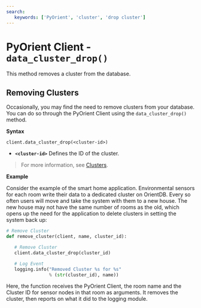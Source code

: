 ```yaml
---
search:
   keywords: ['PyOrient', 'cluster', 'drop cluster']
---
```


# PyOrient Client - `data_cluster_drop()`

This method removes a cluster from the database.

## Removing Clusters

Occasionally, you may find the need to remove clusters from your database.  You can do so through the PyOrient Client using the `data_cluster_drop()` method.

**Syntax**

```
client.data_cluster_drop(<cluster-id>)
```

- **`<cluster-id>`** Defines the ID of the cluster.

>For more information, see [Clusters](Tutorial-Clusters.md).

**Example**

Consider the example of the smart home application.  Environmental sensors for each room write their data to a dedicated cluster on OrientDB.  Every so often users will move and take the system with them to a new house.  The new house may not have the same number of rooms as the old, which opens up the need for the application to delete clusters in setting the system back up:

```py
# Remove Cluster
def remove_cluster(client, name, cluster_id):

   # Remove Cluster
   client.data_cluster_drop(cluster_id)

   # Log Event
   logging.info("Removed Cluster %s for %s"
                % (str(cluster_id), name))
```

Here, the function receives the PyOrient Client, the room name and the Cluster ID for sensor nodes in that room as arguments.  It removes the cluster, then reports on what it did to the logging module.
